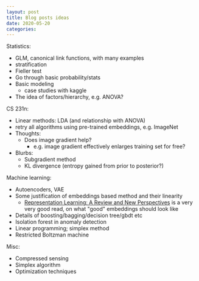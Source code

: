 ```yaml
---
layout: post
title: Blog posts ideas
date: 2020-05-20
categories: 
---
```

Statistics:
- GLM, canonical link functions, with many examples
- stratification
- Fieller test
- Go through basic probability/stats
- Basic modeling
  - case studies with kaggle
- The idea of factors/hierarchy, e.g. ANOVA?
 
CS 231n:
  - Linear methods: LDA (and relationship with ANOVA)
  - retry all algorithms using pre-trained embeddings, e.g. ImageNet
  - Thoughts:
    - Does image gradient help?
      - e.g. image gradient effectively enlarges training set for free?
  - Blurbs:
    - Subgradient method
    - KL divergence (entropy gained from prior to posterior?)

Machine learning:
- Autoencoders, VAE
- Some justification of embeddings based method and their linearity
  - [Representation Learning: A Review and New Perspectives](https://arxiv.org/pdf/1206.5538.pdf) is a very very good read, on what "good" embeddings should look like
- Details of boosting/bagging/decision tree/gbdt etc
- Isolation forest in anomaly detection
- Linear programming; simplex method
- Restricted Boltzman machine

Misc:
- Compressed sensing
- Simplex algorithm
- Optimization techniques
